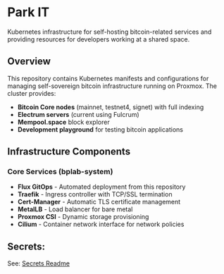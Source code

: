 # Park IT

Kubernetes infrastructure for self-hosting bitcoin-related services and providing resources for developers working at a shared space.

## Overview

This repository contains Kubernetes manifests and configurations for managing self-sovereign bitcoin infrastructure running on Proxmox. The cluster provides:

- **Bitcoin Core nodes** (mainnet, testnet4, signet) with full indexing
- **Electrum servers** (current using Fulcrum)
- **Mempool.space** block explorer
- **Development playground** for testing bitcoin applications

## Infrastructure Components

### Core Services (bplab-system)
- **Flux GitOps** - Automated deployment from this repository
- **Traefik** - Ingress controller with TCP/SSL termination
- **Cert-Manager** - Automatic TLS certificate management
- **MetalLB** - Load balancer for bare metal
- **Proxmox CSI** - Dynamic storage provisioning
- **Cilium** - Container network interface for network policies

## Secrets:
See: [Secrets Readme](./secrets/README.md)